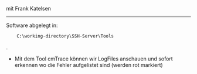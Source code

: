 mit Frank Katelsen


____________________

Software abgelegt in:
```bash
	C:\working-directory\SSH-Server\Tools
```

.

- Mit dem Tool cmTrace können wir LogFiles anschauen und sofort erkennen wo die Fehler aufgelistet sind (werden rot markiert)



